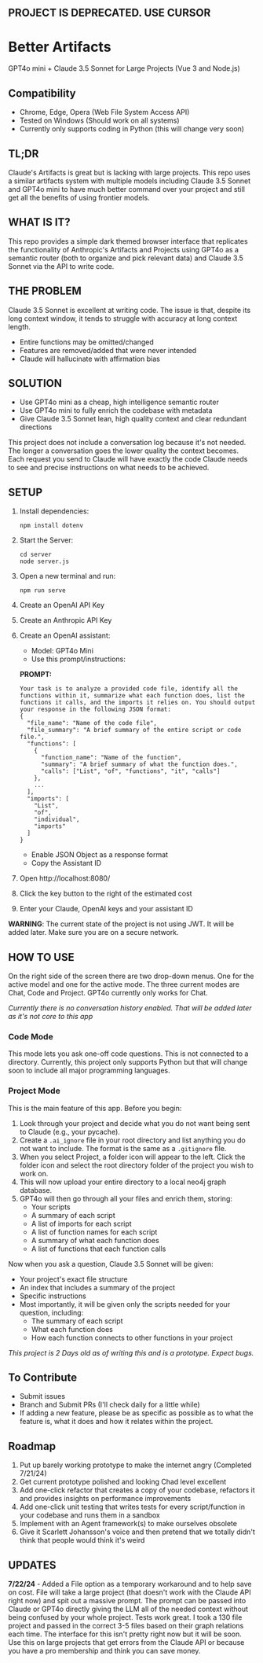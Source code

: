 ## PROJECT IS DEPRECATED. USE CURSOR ##

# Better Artifacts
GPT4o mini + Claude 3.5 Sonnet for Large Projects
(Vue 3 and Node.js)

## Compatibility
- Chrome, Edge, Opera (Web File System Access API) 
- Tested on Windows (Should work on all systems)
- Currently only supports coding in Python (this will change very soon)

## TL;DR
Claude's Artifacts is great but is lacking with large projects. This repo uses a similar artifacts system with multiple models including Claude 3.5 Sonnet and GPT4o mini to have much better command over your project and still get all the benefits of using frontier models.

## WHAT IS IT?

This repo provides a simple dark themed browser interface that replicates the functionality of Anthropic's Artifacts and Projects using GPT4o as a semantic router (both to organize and pick relevant data) and Claude 3.5 Sonnet via the API to write code.

## THE PROBLEM

Claude 3.5 Sonnet is excellent at writing code. The issue is that, despite its long context window, it tends to struggle with accuracy at long context length.

- Entire functions may be omitted/changed
- Features are removed/added that were never intended
- Claude will hallucinate with affirmation bias

## SOLUTION

- Use GPT4o mini as a cheap, high intelligence semantic router
- Use GPT4o mini to fully enrich the codebase with metadata
- Give Claude 3.5 Sonnet lean, high quality context and clear redundant directions

This project does not include a conversation log because it's not needed. The longer a conversation goes the lower quality the context becomes. Each request you send to Claude will have exactly the code Claude needs to see and precise instructions on what needs to be achieved.

## SETUP

1. Install dependencies:
   ```
   npm install dotenv
   ```

2. Start the Server:
   ```
   cd server
   node server.js
   ```

3. Open a new terminal and run:
   ```
   npm run serve
   ```

4. Create an OpenAI API Key
5. Create an Anthropic API Key
6. Create an OpenAI assistant:
   - Model: GPT4o Mini
   - Use this prompt/instructions:

   **PROMPT:**
   ```
   Your task is to analyze a provided code file, identify all the functions within it, summarize what each function does, list the functions it calls, and the imports it relies on. You should output your response in the following JSON format:
   {
     "file_name": "Name of the code file",
     "file_summary": "A brief summary of the entire script or code file.",
     "functions": [
       {
         "function_name": "Name of the function",
         "summary": "A brief summary of what the function does.",
         "calls": ["List", "of", "functions", "it", "calls"]
       },
       ...
     ],
     "imports": [
       "List",
       "of",
       "individual",
       "imports"
     ]
   }
   ```
   - Enable JSON Object as a response format
   - Copy the Assistant ID

7. Open http://localhost:8080/
8. Click the key button to the right of the estimated cost
9. Enter your Claude, OpenAI keys and your assistant ID

**WARNING**: The current state of the project is not using JWT. It will be added later. Make sure you are on a secure network.

## HOW TO USE

On the right side of the screen there are two drop-down menus. One for the active model and one for the active mode. The three current modes are Chat, Code and Project. GPT4o currently only works for Chat.

*Currently there is no conversation history enabled. That will be added later as it's not core to this app*

### Code Mode
This mode lets you ask one-off code questions. This is not connected to a directory. Currently, this project only supports Python but that will change soon to include all major programming languages.

### Project Mode
This is the main feature of this app. Before you begin:

1. Look through your project and decide what you do not want being sent to Claude (e.g., your pycache).
2. Create a `.ai_ignore` file in your root directory and list anything you do not want to include. The format is the same as a `.gitignore` file.
3. When you select Project, a folder icon will appear to the left. Click the folder icon and select the root directory folder of the project you wish to work on.
4. This will now upload your entire directory to a local neo4j graph database.
5. GPT4o will then go through all your files and enrich them, storing:
   - Your scripts
   - A summary of each script
   - A list of imports for each script
   - A list of function names for each script
   - A summary of what each function does
   - A list of functions that each function calls

Now when you ask a question, Claude 3.5 Sonnet will be given:
- Your project's exact file structure
- An index that includes a summary of the project
- Specific instructions
- Most importantly, it will be given only the scripts needed for your question, including:
  - The summary of each script
  - What each function does
  - How each function connects to other functions in your project

*This project is 2 Days old as of writing this and is a prototype. Expect bugs.*

## To Contribute
- Submit issues 
- Branch and Submit PRs (I'll check daily for a little while)
- If adding a new feature, please be as specific as possible as to what the feature is, what it does and how it relates within the project.

## Roadmap
1. Put up barely working prototype to make the internet angry (Completed 7/21/24)
2. Get current prototype polished and looking Chad level excellent
3. Add one-click refactor that creates a copy of your codebase, refactors it and provides insights on performance improvements
4. Add one-click unit testing that writes tests for every script/function in your codebase and runs them in a sandbox
5. Implement with an Agent framework(s) to make ourselves obsolete
6. Give it Scarlett Johansson's voice and then pretend that we totally didn't think that people would think it's weird

## UPDATES
**7/22/24** - Added a File option as a temporary workaround and to help save on cost. File will take a large project (that doesn't work with the Claude API right now) and spit out a massive prompt. The prompt can be passed into Claude or GPT4o directly giving the LLM all of the needed context without being confused by your whole project. Tests work great. I took a 130 file project and passed in the correct 3-5 files based on their graph relations each time. The interface for this isn't pretty right now but it will be soon. Use this on large projects that get errors from the Claude API or because you have a pro membership and think you can save money. 
